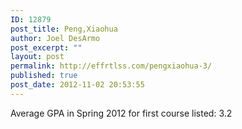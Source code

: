 ```yaml
---
ID: 12879
post_title: Peng,Xiaohua
author: Joel DesArmo
post_excerpt: ""
layout: post
permalink: http://effrtlss.com/pengxiaohua-3/
published: true
post_date: 2012-11-02 20:53:55
---
```

<p>Average GPA in Spring 2012 for first course listed: 3.2</p>